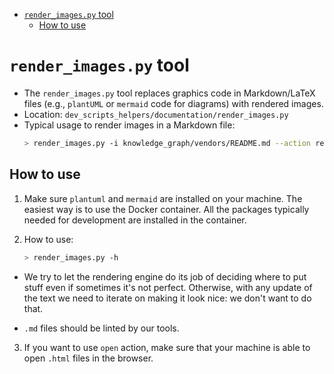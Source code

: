 

<!-- toc -->

- [`render_images.py` tool](#render_imagespy-tool)
  * [How to use](#how-to-use)

<!-- tocstop -->

# `render_images.py` tool

- The `render_images.py` tool replaces graphics code in Markdown/LaTeX files
  (e.g., `plantUML` or `mermaid` code for diagrams) with rendered images.
- Location: `dev_scripts_helpers/documentation/render_images.py`
- Typical usage to render images in a Markdown file:
  ```bash
  > render_images.py -i knowledge_graph/vendors/README.md --action render
  ```

## How to use

1. Make sure `plantuml` and `mermaid` are installed on your machine. The easiest
   way is to use the Docker container. All the packages typically needed for
   development are installed in the container.

2. How to use:
   ```bash
   > render_images.py -h
   ```

- We try to let the rendering engine do its job of deciding where to put stuff
  even if sometimes it's not perfect. Otherwise, with any update of the text we
  need to iterate on making it look nice: we don't want to do that.

- `.md` files should be linted by our tools.

3. If you want to use `open` action, make sure that your machine is able to open
   `.html` files in the browser.
